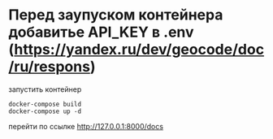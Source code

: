 # Перед заупуском контейнера добавитье API_KEY в .env (https://yandex.ru/dev/geocode/doc/ru/respons)
 
 запустить контейнер 
 ```
 docker-compose build
 docker-compose up -d
 ```
 перейти по ссылке http://127.0.0.1:8000/docs

 